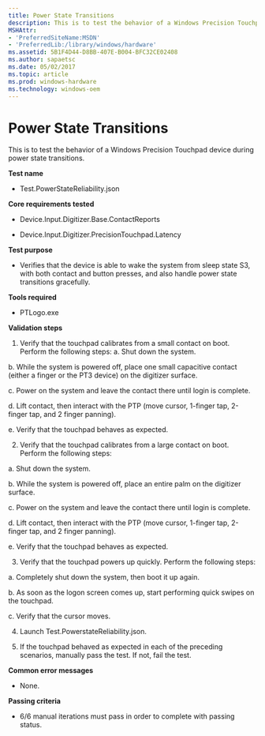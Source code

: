 ```yaml
---
title: Power State Transitions
description: This is to test the behavior of a Windows Precision Touchpad device during power state transitions.
MSHAttr:
- 'PreferredSiteName:MSDN'
- 'PreferredLib:/library/windows/hardware'
ms.assetid: 5B1F4D44-D8BB-407E-B004-BFC32CE02408
ms.author: sapaetsc
ms.date: 05/02/2017
ms.topic: article
ms.prod: windows-hardware
ms.technology: windows-oem
---
```


# Power State Transitions


This is to test the behavior of a Windows Precision Touchpad device during power state transitions.

**Test name**

-   Test.PowerStateReliability.json

**Core requirements tested**

-   Device.Input.Digitizer.Base.ContactReports

-   Device.Input.Digitizer.PrecisionTouchpad.Latency

**Test purpose**

-   Verifies that the device is able to wake the system from sleep state S3, with both contact and button presses, and also handle power state transitions gracefully.

**Tools required**

-   PTLogo.exe

**Validation steps**

1. Verify that the touchpad calibrates from a small contact on boot. Perform the following steps:
a. Shut down the system.

b. While the system is powered off, place one small capacitive contact (either a finger or the PT3 device) on the digitizer surface.

c. Power on the system and leave the contact there until login is complete.

d. Lift contact, then interact with the PTP (move cursor, 1-finger tap, 2-finger tap, and 2 finger panning).

e. Verify that the touchpad behaves as expected.

2. Verify that the touchpad calibrates from a large contact on boot. Perform the following steps:

a. Shut down the system.

b. While the system is powered off, place an entire palm on the digitizer surface.

c. Power on the system and leave the contact there until login is complete.

d. Lift contact, then interact with the PTP (move cursor, 1-finger tap, 2-finger tap, and 2 finger panning).

e. Verify that the touchpad behaves as expected.

3. Verify that the touchpad powers up quickly. Perform the following steps:

a. Completely shut down the system, then boot it up again.

b. As soon as the logon screen comes up, start performing quick swipes on the touchpad.

c. Verify that the cursor moves.

4. Launch Test.PowerstateReliability.json.

5. If the touchpad behaved as expected in each of the preceding scenarios, manually pass the test. If not, fail the test.

**Common error messages**

-   None.

**Passing criteria**

-   6/6 manual iterations must pass in order to complete with passing status.

 

 






